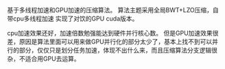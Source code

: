 基于多线程加速和GPU加速的压缩算法。
算法主题采用全局BWT+LZO压缩，自带cpu多线程加速
实现了对饮的GPU cuda版本。

cpu加速效果还好，加速倍数勉强能达到硬件并行核心数。
但是GPU加速效果很差，原因是算法里面可以用来做GPU并行化的部分太少了，基本上找不到可以并行的部分，仅仅只是划分任务加速，体现不出什么来，而且压缩算法分支逻辑很杂，不适合用GPU去运算。
